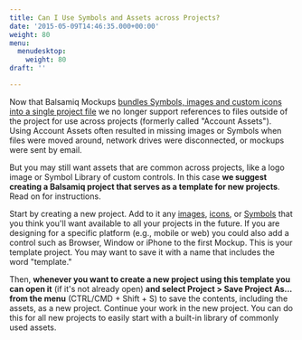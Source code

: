```yaml
---
title: Can I Use Symbols and Assets across Projects?
date: '2015-05-09T14:46:35.000+00:00'
weight: 80
menu:
  menudesktop:
    weight: 80
draft: ''

---
```

Now that Balsamiq Mockups [bundles Symbols, images and custom icons into a single project file](https://docs.balsamiq.com/desktop/intro/#projects) we no longer support references to files outside of the project for use across projects (formerly called "Account Assets"). Using Account Assets often resulted in missing images or Symbols when files were moved around, network drives were disconnected, or mockups were sent by email.

But you may still want assets that are common across projects, like a logo image or Symbol Library of custom controls. In this case **we suggest creating a Balsamiq project that serves as a template for new projects**. Read on for instructions.

Start by creating a new project. Add to it any [images](https://docs.balsamiq.com/desktop/images/), [icons](https://docs.balsamiq.com/desktop/icons/#adding-your-own-icons), or [Symbols](https://docs.balsamiq.com/desktop/symbols/) that you think you'll want available to all your projects in the future. If you are designing for a specific platform (e.g., mobile or web) you could also add a control such as Browser, Window or iPhone to the first Mockup. This is your template project. You may want to save it with a name that includes the word "template."

Then, **whenever you want to create a new project using this template you can open it** (if it's not already open) **and select Project > Save Project As... from the menu** (CTRL/CMD + Shift + S) to save the contents, including the assets, as a new project. Continue your work in the new project. You can do this for all new projects to easily start with a built-in library of commonly used assets.
